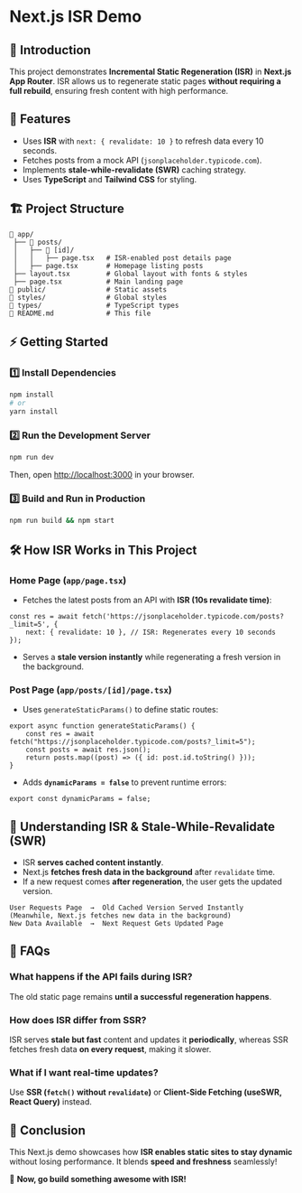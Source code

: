 # Next.js ISR Demo

## 🚀 Introduction
This project demonstrates **Incremental Static Regeneration (ISR)** in **Next.js App Router**. ISR allows us to regenerate static pages **without requiring a full rebuild**, ensuring fresh content with high performance.

## 📌 Features
- Uses **ISR** with `next: { revalidate: 10 }` to refresh data every 10 seconds.
- Fetches posts from a mock API (`jsonplaceholder.typicode.com`).
- Implements **stale-while-revalidate (SWR)** caching strategy.
- Uses **TypeScript** and **Tailwind CSS** for styling.

## 🏗️ Project Structure
```
📂 app/
 ├── 📂 posts/
 │   ├── 📂 [id]/
 │   │   ├── page.tsx   # ISR-enabled post details page
 │   ├── page.tsx       # Homepage listing posts
 ├── layout.tsx         # Global layout with fonts & styles
 ├── page.tsx           # Main landing page
📂 public/               # Static assets
📂 styles/               # Global styles
📂 types/                # TypeScript types
📜 README.md             # This file
```

## ⚡ Getting Started

### 1️⃣ Install Dependencies
```sh
npm install
# or
yarn install
```

### 2️⃣ Run the Development Server
```sh
npm run dev
```
Then, open [http://localhost:3000](http://localhost:3000) in your browser.

### 3️⃣ Build and Run in Production
```sh
npm run build && npm start
```

## 🛠️ How ISR Works in This Project

### **Home Page (`app/page.tsx`)**
- Fetches the latest posts from an API with **ISR (10s revalidate time)**:
```tsx
const res = await fetch('https://jsonplaceholder.typicode.com/posts?_limit=5', {
    next: { revalidate: 10 }, // ISR: Regenerates every 10 seconds
});
```
- Serves a **stale version instantly** while regenerating a fresh version in the background.

### **Post Page (`app/posts/[id]/page.tsx`)**
- Uses `generateStaticParams()` to define static routes:
```tsx
export async function generateStaticParams() {
    const res = await fetch("https://jsonplaceholder.typicode.com/posts?_limit=5");
    const posts = await res.json();
    return posts.map((post) => ({ id: post.id.toString() }));
}
```
- Adds **`dynamicParams = false`** to prevent runtime errors:
```tsx
export const dynamicParams = false;
```

## 📖 Understanding ISR & Stale-While-Revalidate (SWR)
- ISR **serves cached content instantly**.
- Next.js **fetches fresh data in the background** after `revalidate` time.
- If a new request comes **after regeneration**, the user gets the updated version.

```
User Requests Page  →  Old Cached Version Served Instantly
(Meanwhile, Next.js fetches new data in the background)
New Data Available  →  Next Request Gets Updated Page
```

## 🧐 FAQs
### **What happens if the API fails during ISR?**
The old static page remains **until a successful regeneration happens**.

### **How does ISR differ from SSR?**
ISR serves **stale but fast** content and updates it **periodically**, whereas SSR fetches fresh data **on every request**, making it slower.

### **What if I want real-time updates?**
Use **SSR (`fetch()` without `revalidate`)** or **Client-Side Fetching (useSWR, React Query)** instead.

## 🎉 Conclusion
This Next.js demo showcases how **ISR enables static sites to stay dynamic** without losing performance. It blends **speed and freshness** seamlessly!

🚀 **Now, go build something awesome with ISR!**